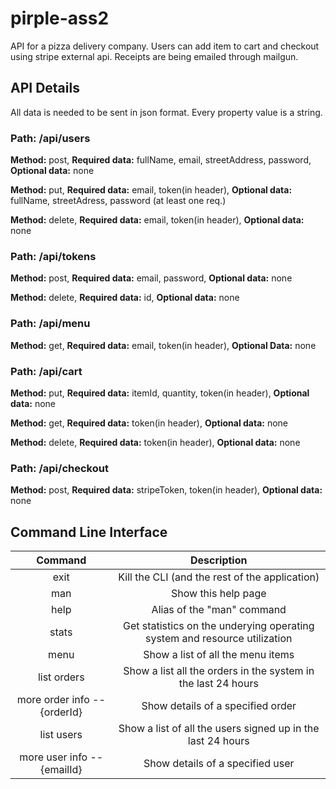 # pirple-ass2
API for a pizza delivery company. Users can add item to cart and checkout using stripe external api. Receipts are being emailed through mailgun.

## API Details

All data is needed to be sent in json format. Every property value is a string.

### Path: /api/users

**Method:** post,
**Required data:** fullName, email, streetAddress, password,
**Optional data:** none

**Method:** put,
**Required data:** email, token(in header),
**Optional data:** fullName, streetAdress, password (at least one req.)

**Method:** delete,
**Required data:** email, token(in header),
**Optional data:** none

### Path: /api/tokens

**Method:** post,
**Required data:** email, password,
**Optional data:** none

**Method:** delete,
**Required data:** id,
**Optional data:** none

### Path: /api/menu

**Method:** get,
**Required data:** email, token(in header),
**Optional Data:** none

### Path: /api/cart

**Method:** put,
**Required data:** itemId, quantity, token(in header),
**Optional data:** none

**Method:** get,
**Required data:** token(in header),
**Optional data:** none

**Method:** delete,
**Required data:** token(in header),
**Optional data:** none

### Path: /api/checkout

**Method:** post,
**Required data:** stripeToken, token(in header),
**Optional data:** none


## Command Line Interface 
    
| Command       | Description   |
|:-------------:|:-------------:|
| exit | Kill the CLI (and the rest of the application) |
| man | Show this help page |
| help | Alias of the "man" command |
| stats | Get statistics on the underying operating system and resource utilization |
| menu | Show a list of all the menu items |
| list orders | Show a list all the orders in the system in the last 24 hours |
| more order info --{orderId}| Show details of a specified order |
| list users | Show a list of all the users signed up in the last 24 hours |
| more user info --{emailId} | Show details of a specified user |
